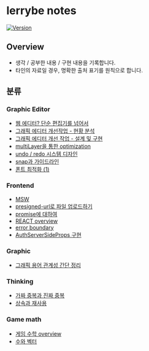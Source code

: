 # lerrybe notes

[![Version](https://img.shields.io/badge/version-2024.10.27-red.svg)](./CHANGELOG)

## Overview

- 생각 / 공부한 내용 / 구현 내용을 기록합니다.
- 타인의 자료일 경우, 명확한 출처 표기를 원칙으로 합니다.

## 분류

### Graphic Editor

- [웹 에디터? 단순 편집기를 넘어서](./graphic-editor/웹-에디터%3F-단순-편집기를-넘어서/index.md)
- [그래픽 에디터 개선작업 - 현황 분석](./graphic-editor/그래픽-에디터-개선작업/현황분석.md)
- [그래픽 에디터 개선 작업 - 설계 및 구현](./graphic-editor/그래픽-에디터-개선작업/개선작업-및-구조.md)
- [multiLayer을 통한 optimization](./graphic-editor/multiLayer을-통한-optimization/index.md)
- [undo / redo 시스템 디자인](./graphic-editor/undo-redo-시스템-디자인/index.md)
- [snap과 가이드라인](./graphic-editor/snap과-가이드라인/index.md)
- [폰트 최적화 (1)](./graphic-editor/폰트-최적화/index.md)

### Frontend

- [MSW](./frontend/msw/index.md)
- [presigned-url로 파일 업로드하기](./frontend//presigned-url로-대용량-파일-업로드/index.md)
- [promise에 대하여](./frontend/promise에-대하여/index.md)
- [REACT overview](./frontend/react/overview.md)
- [error boundary](./frontend/error-boundary/index.md)
- [AuthServerSideProps 구현](./frontend/auth-server-side-props-구현/index.md)

### Graphic

- [그래픽 용어 관계성 간단 정리](./graphic/그래픽-용어-관계성-간단-정리/index.md)

### Thinking

- [가짜 중복과 진짜 중복](./thinking/가짜-중복과-진짜-중복/index.md)
- [상속과 재사용](./thinking/상속과-재사용/index.md)

### Game math

- [게임 수학 overview](./game-math/overview.md)
- [수와 벡터](./game-math/수와-벡터.md)
